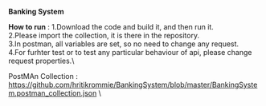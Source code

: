 **Banking System**

**How to run** :
1.Download the code and build it, and then run it.\
2.Please import the collection, it is there in the repository.\
3.In postman, all variables are set, so no need to change any request.\
4.For furhter test or to test any particular behaviour of api, please change request properties.\

PostMAn Collection : https://github.com/hritikrommie/BankingSystem/blob/master/BankingSystem.postman_collection.json \
